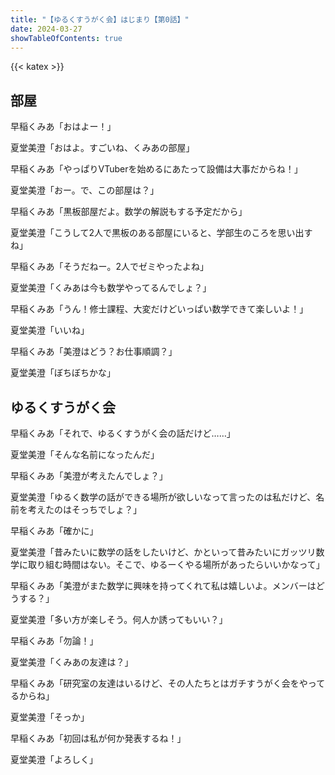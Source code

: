 ```yaml
---
title: "【ゆるくすうがく会】はじまり【第0話】"
date: 2024-03-27
showTableOfContents: true
---
```


{{< katex >}}

## 部屋

早稲くみあ「おはよー！」

夏堂美澄「おはよ。すごいね、くみあの部屋」

早稲くみあ「やっぱりVTuberを始めるにあたって設備は大事だからね！」

夏堂美澄「おー。で、この部屋は？」

早稲くみあ「黒板部屋だよ。数学の解説もする予定だから」

夏堂美澄「こうして2人で黒板のある部屋にいると、学部生のころを思い出すね」

早稲くみあ「そうだねー。2人でゼミやったよね」

夏堂美澄「くみあは今も数学やってるんでしょ？」

早稲くみあ「うん！修士課程、大変だけどいっぱい数学できて楽しいよ！」

夏堂美澄「いいね」

早稲くみあ「美澄はどう？お仕事順調？」

夏堂美澄「ぼちぼちかな」

## ゆるくすうがく会

早稲くみあ「それで、ゆるくすうがく会の話だけど……」

夏堂美澄「そんな名前になったんだ」

早稲くみあ「美澄が考えたんでしょ？」

夏堂美澄「ゆるく数学の話ができる場所が欲しいなって言ったのは私だけど、名前を考えたのはそっちでしょ？」

早稲くみあ「確かに」

夏堂美澄「昔みたいに数学の話をしたいけど、かといって昔みたいにガッツリ数学に取り組む時間はない。そこで、ゆるーくやる場所があったらいいかなって」

早稲くみあ「美澄がまた数学に興味を持ってくれて私は嬉しいよ。メンバーはどうする？」

夏堂美澄「多い方が楽しそう。何人か誘ってもいい？」

早稲くみあ「勿論！」

夏堂美澄「くみあの友達は？」

早稲くみあ「研究室の友達はいるけど、その人たちとはガチすうがく会をやってるからね」

夏堂美澄「そっか」

早稲くみあ「初回は私が何か発表するね！」

夏堂美澄「よろしく」
